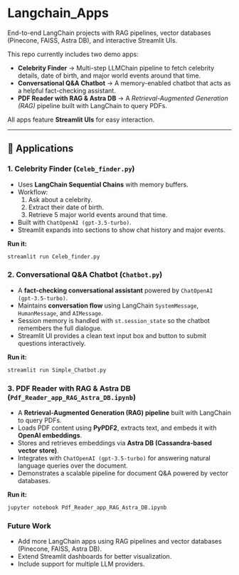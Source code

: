 # Langchain_Apps
End-to-end LangChain projects with RAG pipelines, vector databases (Pinecone, FAISS, Astra DB), and interactive Streamlit UIs.

This repo currently includes two demo apps:  

- **Celebrity Finder** → Multi-step LLMChain pipeline to fetch celebrity details, date of birth, and major world events around that time.  
- **Conversational Q&A Chatbot** → A memory-enabled chatbot that acts as a helpful fact-checking assistant.
- **PDF Reader with RAG & Astra DB** → A *Retrieval-Augmented Generation (RAG)* pipeline built with LangChain to query PDFs.

All apps feature **Streamlit UIs** for easy interaction.  

---

## 🚀 Applications  

### 1. Celebrity Finder (`Celeb_finder.py`)  
- Uses **LangChain Sequential Chains** with memory buffers.  
- Workflow:  
  1. Ask about a celebrity.  
  2. Extract their date of birth.  
  3. Retrieve 5 major world events around that time.  
- Built with `ChatOpenAI (gpt-3.5-turbo)`.  
- Streamlit expands into sections to show chat history and major events.  

**Run it:**  
```bash
streamlit run Celeb_finder.py
```

### 2. Conversational Q&A Chatbot (`Chatbot.py`)
- A **fact-checking conversational assistant** powered by `ChatOpenAI (gpt-3.5-turbo)`.
- Maintains **conversation flow** using LangChain `SystemMessage`, `HumanMessage`, and `AIMessage`.
- Session memory is handled with `st.session_state` so the chatbot remembers the full dialogue.
- Streamlit UI provides a clean text input box and button to submit questions interactively.

**Run it:**
```bash
streamlit run Simple_Chatbot.py
```

### 3. PDF Reader with RAG & Astra DB (`Pdf_Reader_app_RAG_Astra_DB.ipynb`)
- A **Retrieval-Augmented Generation (RAG) pipeline** built with LangChain to query PDFs.  
- Loads PDF content using **PyPDF2**, extracts text, and embeds it with **OpenAI embeddings**.  
- Stores and retrieves embeddings via **Astra DB (Cassandra-based vector store)**.  
- Integrates with `ChatOpenAI (gpt-3.5-turbo)` for answering natural language queries over the document.  
- Demonstrates a scalable pipeline for document Q&A powered by vector databases.  

**Run it:**
```bash
jupyter notebook Pdf_Reader_app_RAG_Astra_DB.ipynb
```

### Future Work

- Add more LangChain apps using RAG pipelines and vector databases (Pinecone, FAISS, Astra DB).
- Extend Streamlit dashboards for better visualization.
- Include support for multiple LLM providers.
